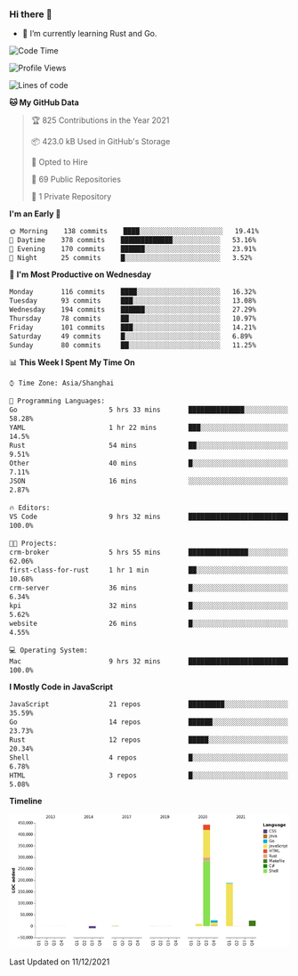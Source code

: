 ### Hi there 👋

- 🌱 I’m currently learning Rust and Go.

<!--START_SECTION:waka-->
![Code Time](http://img.shields.io/badge/Code%20Time-14%20hrs%2045%20mins-blue)

![Profile Views](http://img.shields.io/badge/Profile%20Views-16-blue)

![Lines of code](https://img.shields.io/badge/From%20Hello%20World%20I%27ve%20Written-683%20Thousand%20lines%20of%20code-blue)

**🐱 My GitHub Data** 

> 🏆 825 Contributions in the Year 2021
 > 
> 📦 423.0 kB Used in GitHub's Storage 
 > 
> 💼 Opted to Hire
 > 
> 📜 69 Public Repositories 
 > 
> 🔑 1 Private Repository 
 > 
**I'm an Early 🐤** 

```text
🌞 Morning    138 commits    ████░░░░░░░░░░░░░░░░░░░░░   19.41% 
🌆 Daytime    378 commits    █████████████░░░░░░░░░░░░   53.16% 
🌃 Evening    170 commits    ██████░░░░░░░░░░░░░░░░░░░   23.91% 
🌙 Night      25 commits     █░░░░░░░░░░░░░░░░░░░░░░░░   3.52%

```
📅 **I'm Most Productive on Wednesday** 

```text
Monday       116 commits    ████░░░░░░░░░░░░░░░░░░░░░   16.32% 
Tuesday      93 commits     ███░░░░░░░░░░░░░░░░░░░░░░   13.08% 
Wednesday    194 commits    ██████░░░░░░░░░░░░░░░░░░░   27.29% 
Thursday     78 commits     ██░░░░░░░░░░░░░░░░░░░░░░░   10.97% 
Friday       101 commits    ███░░░░░░░░░░░░░░░░░░░░░░   14.21% 
Saturday     49 commits     █░░░░░░░░░░░░░░░░░░░░░░░░   6.89% 
Sunday       80 commits     ██░░░░░░░░░░░░░░░░░░░░░░░   11.25%

```


📊 **This Week I Spent My Time On** 

```text
⌚︎ Time Zone: Asia/Shanghai

💬 Programming Languages: 
Go                       5 hrs 33 mins       ██████████████░░░░░░░░░░░   58.28% 
YAML                     1 hr 22 mins        ███░░░░░░░░░░░░░░░░░░░░░░   14.5% 
Rust                     54 mins             ██░░░░░░░░░░░░░░░░░░░░░░░   9.51% 
Other                    40 mins             █░░░░░░░░░░░░░░░░░░░░░░░░   7.11% 
JSON                     16 mins             ░░░░░░░░░░░░░░░░░░░░░░░░░   2.87%

🔥 Editors: 
VS Code                  9 hrs 32 mins       █████████████████████████   100.0%

🐱‍💻 Projects: 
crm-broker               5 hrs 55 mins       ███████████████░░░░░░░░░░   62.06% 
first-class-for-rust     1 hr 1 min          ██░░░░░░░░░░░░░░░░░░░░░░░   10.68% 
crm-server               36 mins             █░░░░░░░░░░░░░░░░░░░░░░░░   6.34% 
kpi                      32 mins             █░░░░░░░░░░░░░░░░░░░░░░░░   5.62% 
website                  26 mins             █░░░░░░░░░░░░░░░░░░░░░░░░   4.55%

💻 Operating System: 
Mac                      9 hrs 32 mins       █████████████████████████   100.0%

```

**I Mostly Code in JavaScript** 

```text
JavaScript               21 repos            █████████░░░░░░░░░░░░░░░░   35.59% 
Go                       14 repos            ██████░░░░░░░░░░░░░░░░░░░   23.73% 
Rust                     12 repos            █████░░░░░░░░░░░░░░░░░░░░   20.34% 
Shell                    4 repos             █░░░░░░░░░░░░░░░░░░░░░░░░   6.78% 
HTML                     3 repos             █░░░░░░░░░░░░░░░░░░░░░░░░   5.08%

```


**Timeline**

![Chart not found](https://raw.githubusercontent.com/elton/elton/main/charts/bar_graph.png) 


 Last Updated on 11/12/2021
<!--END_SECTION:waka-->

<!--
**elton/elton** is a ✨ _special_ ✨ repository because its `README.md` (this file) appears on your GitHub profile.

Here are some ideas to get you started:

- 🔭 I’m currently working on ...
- 🌱 I’m currently learning ...
- 👯 I’m looking to collaborate on ...
- 🤔 I’m looking for help with ...
- 💬 Ask me about ...
- 📫 How to reach me: ...
- 😄 Pronouns: ...
- ⚡ Fun fact: ...
-->
